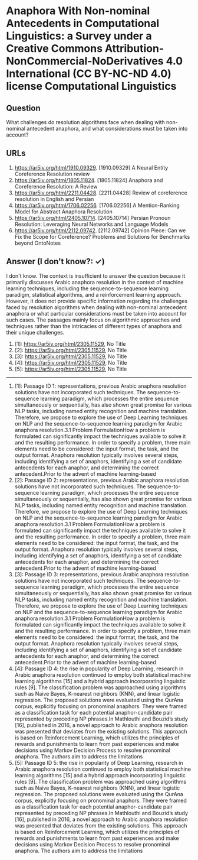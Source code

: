 # Anaphora With Non-nominal Antecedents in Computational Linguistics: a Survey under a Creative Commons Attribution-NonCommercial-NoDerivatives 4.0 International (CC BY-NC-ND 4.0) license Computational Linguistics

## Question

What challenges do resolution algorithms face when dealing with non-nominal antecedent anaphora, and what considerations must be taken into account?

## URLs

1. https://ar5iv.org/html/1910.09329. [1910.09329] A Neural Entity Coreference Resolution review
2. https://ar5iv.org/html/1805.11824. [1805.11824] Anaphora and Coreference Resolution: A Review
3. https://ar5iv.org/html/2211.04428. [2211.04428] Review of coreference resolution in English and Persian
4. https://ar5iv.org/html/1706.02256. [1706.02256] A Mention-Ranking Model for Abstract Anaphora Resolution
5. https://ar5iv.org/html/2405.10714. [2405.10714] Persian Pronoun Resolution: Leveraging Neural Networks and Language Models
6. https://ar5iv.org/html/2112.09742. [2112.09742] Opinion Piece: Can we Fix the Scope for Coreference? Problems and Solutions for Benchmarks beyond OntoNotes

## Answer (I don't know?: ✓)

I don't know. The context is insufficient to answer the question because it primarily discusses Arabic anaphora resolution in the context of machine learning techniques, including the sequence-to-sequence learning paradigm, statistical algorithms, and a reinforcement learning approach. However, it does not provide specific information regarding the challenges faced by resolution algorithms when dealing with non-nominal antecedent anaphora or what particular considerations must be taken into account for such cases. The passages mainly focus on algorithmic approaches and techniques rather than the intricacies of different types of anaphora and their unique challenges.

1. [1]:  https://ar5iv.org/html/2305.11529, No Title
2. [2]:  https://ar5iv.org/html/2305.11529, No Title
3. [3]:  https://ar5iv.org/html/2305.11529, No Title
4. [4]:  https://ar5iv.org/html/2305.11529, No Title
5. [5]:  https://ar5iv.org/html/2305.11529, No Title
---
1. [1]:  Passage ID 1: representations, previous Arabic anaphora resolution solutions have not incorporated such techniques. The sequence-to-sequence learning paradigm, which processes the entire sequence simultaneously or sequentially, has also shown great promise for various NLP tasks, including named entity recognition and machine translation. Therefore, we propose to explore the use of Deep Learning techniques on NLP and the sequence-to-sequence learning paradigm for Arabic anaphora resolution.3.1 Problem FormulationHow a problem is formulated can significantly impact the techniques available to solve it and the resulting performance. In order to specify a problem, three main elements need to be considered: the input format, the task, and the output format. Anaphora resolution typically involves several steps, including identifying a set of anaphors, identifying a set of candidate antecedents for each anaphor, and determining the correct antecedent.Prior to the advent of machine learning-based
2. [2]:  Passage ID 2: representations, previous Arabic anaphora resolution solutions have not incorporated such techniques. The sequence-to-sequence learning paradigm, which processes the entire sequence simultaneously or sequentially, has also shown great promise for various NLP tasks, including named entity recognition and machine translation. Therefore, we propose to explore the use of Deep Learning techniques on NLP and the sequence-to-sequence learning paradigm for Arabic anaphora resolution.3.1 Problem FormulationHow a problem is formulated can significantly impact the techniques available to solve it and the resulting performance. In order to specify a problem, three main elements need to be considered: the input format, the task, and the output format. Anaphora resolution typically involves several steps, including identifying a set of anaphors, identifying a set of candidate antecedents for each anaphor, and determining the correct antecedent.Prior to the advent of machine learning-based
3. [3]:  Passage ID 3: representations, previous Arabic anaphora resolution solutions have not incorporated such techniques. The sequence-to-sequence learning paradigm, which processes the entire sequence simultaneously or sequentially, has also shown great promise for various NLP tasks, including named entity recognition and machine translation. Therefore, we propose to explore the use of Deep Learning techniques on NLP and the sequence-to-sequence learning paradigm for Arabic anaphora resolution.3.1 Problem FormulationHow a problem is formulated can significantly impact the techniques available to solve it and the resulting performance. In order to specify a problem, three main elements need to be considered: the input format, the task, and the output format. Anaphora resolution typically involves several steps, including identifying a set of anaphors, identifying a set of candidate antecedents for each anaphor, and determining the correct antecedent.Prior to the advent of machine learning-based
4. [4]:  Passage ID 4: the rise in popularity of Deep Learning, research in Arabic anaphora resolution continued to employ both statistical machine learning algorithms [15] and a hybrid approach incorporating linguistic rules [9]. The classification problem was approached using algorithms such as Naive Bayes, K-nearest neighbors (KNN), and linear logistic regression. The proposed solutions were evaluated using the QurAna corpus, explicitly focusing on pronominal anaphors. They were framed as a classification task for each potential anaphor-candidate pair represented by preceding NP phrases.In Mathlouthi and Bouzid’s study [16], published in 2016, a novel approach to Arabic anaphora resolution was presented that deviates from the existing solutions. This approach is based on Reinforcement Learning, which utilizes the principles of rewards and punishments to learn from past experiences and make decisions using Markov Decision Process to resolve pronominal anaphora. The authors aim to address the limitations
5. [5]:  Passage ID 5: the rise in popularity of Deep Learning, research in Arabic anaphora resolution continued to employ both statistical machine learning algorithms [15] and a hybrid approach incorporating linguistic rules [9]. The classification problem was approached using algorithms such as Naive Bayes, K-nearest neighbors (KNN), and linear logistic regression. The proposed solutions were evaluated using the QurAna corpus, explicitly focusing on pronominal anaphors. They were framed as a classification task for each potential anaphor-candidate pair represented by preceding NP phrases.In Mathlouthi and Bouzid’s study [16], published in 2016, a novel approach to Arabic anaphora resolution was presented that deviates from the existing solutions. This approach is based on Reinforcement Learning, which utilizes the principles of rewards and punishments to learn from past experiences and make decisions using Markov Decision Process to resolve pronominal anaphora. The authors aim to address the limitations
